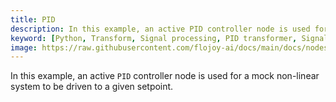 ```yaml
---
title: PID
description: In this example, an active PID controller node is used for a mock non-linear system to be driven to a given setpoint.
keyword: [Python, Transform, Signal processing, PID transformer, Signal processing in Python, Data control with PID, Python PID calculations, Streamline data analysis, Signal processing transformations, PID control system, Python data manipulation, Accurate data insights, Control system using PID]
image: https://raw.githubusercontent.com/flojoy-ai/docs/main/docs/nodes/TRANSFORMERS/SIGNAL_PROCESSING/PID/examples/EX1/output.jpeg
---
```


In this example, an active `PID` controller node is used for a mock non-linear system to be driven to a given setpoint.
